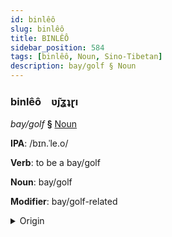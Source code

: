 ```yaml
---
id: binlêô
slug: binlêô
title: BINLÊÔ
sidebar_position: 584
tags: [binlêô, Noun, Sino-Tibetan]
description: bay/golf § Noun
---
```


### binlêô&emsp;<span kind="abugida">ʋ̃ȷʓʇɽı</span>

*bay/golf* **§** [Noun](../../tags/Noun)

**IPA**: /bɪn.ˈle.o/

**Verb**: to be a bay/golf

**Noun**: bay/golf

**Modifier**: bay/golf-related

<details>
    <summary>Origin</summary>
    Burmese ပင်လယ်အော် panglaiau /pɪ̀ɴlɛ̀ʔɔ̀/<br/>
    <em>Sino-Tibetan Language Family</em>
</details>